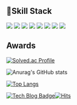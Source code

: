 ## 🔨Skill Stack
<img src="https://img.shields.io/badge/Spring-6DB33F?style=flat-square&logo=Spring&logoColor=white"/></img> <img src="https://img.shields.io/badge/Spring Boot-6DB33F?style=flat-square&logo=SpringBoot&logoColor=white"/></img> <img src="https://img.shields.io/badge/java-007396?style=flat-square&logo=java&logoColor=white"/></img> <img src="https://img.shields.io/badge/MySQL-4479A1?style=flat-square&logo=MySQL&logoColor=white"/></img> <img src="https://img.shields.io/badge/GitHub-181717?style=flat-square&logo=GitHub&logoColor=white"/></img> <img src="https://img.shields.io/badge/GitLab-FCA121?style=flat-square&logo=GitLab&logoColor=white"/></img> <img src="https://img.shields.io/badge/C++-00599C?style=flat-square&logo=C++&logoColor=white"/></img> <img src="https://img.shields.io/badge/C-A8B9CC?style=flat-square&logo=C&logoColor=white"/></img>

## Awards

[![Solved.ac Profile](http://mazassumnida.wtf/api/v2/generate_badge?boj=emoney96)](https://solved.ac/emoney96/)

![Anurag's GitHub stats](https://github-readme-stats.vercel.app/api?username=emost22&show_icons=true&theme=dark)

[![Top Langs](https://github-readme-stats.vercel.app/api/top-langs/?username=emost22&layout=compact&theme=dark)](https://github.com/emost22/github-readme-stats)

[![Tech Blog Badge](http://img.shields.io/badge/-Tech%20blog-black?style=flat-square&logo=github&link=https://emoney96.tistory.com/)](https://emoney96.tistory.com/)[![Hits](https://hits.seeyoufarm.com/api/count/incr/badge.svg?url=https%3A%2F%2Fgithub.com%2Femost22&count_bg=%2379C83D&title_bg=%23555555&icon=&icon_color=%23E7E7E7&title=hits&edge_flat=false)](https://hits.seeyoufarm.com)

<!--
**emost22/emost22** is a ✨ _special_ ✨ repository because its `README.md` (this file) appears on your GitHub profile.

Here are some ideas to get you started:

- 🔭 I’m currently working on ...
- 🌱 I’m currently learning ...
- 👯 I’m looking to collaborate on ...
- 🤔 I’m looking for help with ...
- 💬 Ask me about ...
- 📫 How to reach me: ...
- 😄 Pronouns: ...
- ⚡ Fun fact: ...
-->
